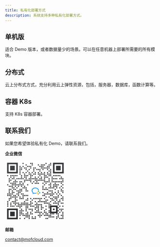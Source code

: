 ```yaml
---
title: 私有化部署方式
description: 系统支持多种私有化部署方式。 
---
```


## 单机版
适合 Demo 版本，或者数据量少的场景。可以在任意机器上部署所需要的所有模块。

## 分布式
云上分布式方式，充分利用云上弹性资源，包括，服务器，数据库，函数计算等。

## 容器 K8s
支持 K8s 容器部署。

## 联系我们
如果您希望体验私有化 Demo，请联系我们。

**企业微信**

![企业微信](assets/wechat-qr.png)

**邮箱**

contact@mofcloud.com